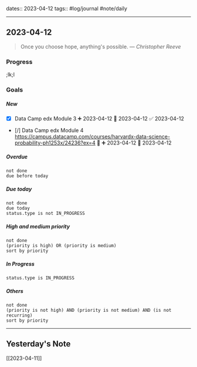 dates:: 2023-04-12
tags:: #log/journal #note/daily 

---
## 2023-04-12

> Once you choose hope, anything's possible.
> — <cite>Christopher Reeve</cite>

### Progress
;lk;l


### Goals 

##### New

- [x] Data Camp edx Module 3 ➕ 2023-04-12 📅 2023-04-12 ✅ 2023-04-12
- [/] Data Camp edx Module 4 https://campus.datacamp.com/courses/harvardx-data-science-probability-ph1253x/24236?ex=4 🔼 ➕ 2023-04-12 🛫 2023-04-12

##### Overdue

```tasks
not done
due before today
```


##### Due today

```tasks
not done
due today
status.type is not IN_PROGRESS
```

##### High and medium priority

```tasks
not done
(priority is high) OR (priority is medium)
sort by priority
```

##### In Progress

```tasks
status.type is IN_PROGRESS
```

##### Others


```tasks
not done
(priority is not high) AND (priority is not medium) AND (is not recurring)
sort by priority
```


---
## Yesterday's Note

[[2023-04-11]]


